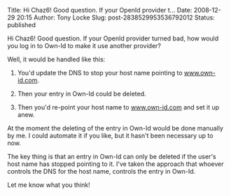 Title: Hi Chaz6! Good question. If your OpenId provider t...
Date: 2008-12-29 20:15
Author: Tony Locke
Slug: post-2838529953536792012
Status: published

Hi Chaz6! Good question. If your OpenId provider turned bad, how would you log in to Own-Id to make it use another provider?  
  
Well, it would be handled like this:  
  
1. You'd update the DNS to stop your host name pointing to www.own-id.com.  
  
2. Then your entry in Own-Id could be deleted.  
  
3. Then you'd re-point your host name to www.own-id.com and set it up anew.  
  
At the moment the deleting of the entry in Own-Id would be done manually by me. I could automate it if you like, but it hasn't been necessary up to now.  
  
The key thing is that an entry in Own-Id can only be deleted if the user's host name has stopped pointing to it. I've taken the approach that whoever controls the DNS for the host name, controls the entry in Own-Id.  
  
Let me know what you think!
